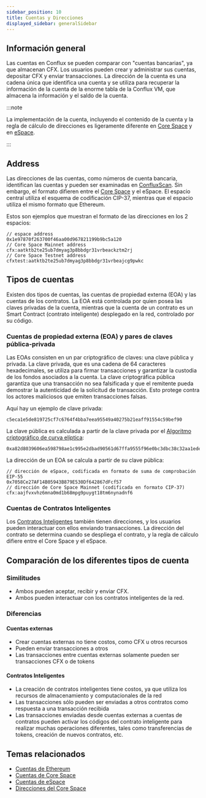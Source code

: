 ```yaml
---
sidebar_position: 10
title: Cuentas y Direcciones
displayed_sidebar: generalSidebar
---
```


## Información general

Las cuentas en Conflux se pueden comparar con "cuentas bancarias", ya que almacenan CFX. Los usuarios pueden crear y administrar sus cuentas, depositar CFX y enviar transacciones. La dirección de la cuenta es una cadena única que identifica una cuenta y se utiliza para recuperar la información de la cuenta de la enorme tabla de la Conflux VM, que almacena la información y el saldo de la cuenta.

:::note

La implementación de la cuenta, incluyendo el contenido de la cuenta y la regla de cálculo de direcciones es ligeramente diferente en [Core Space](../../core/core-space-basics/accounts.md) y en [eSpace](../../espace/build/accounts.md).

:::

## Address

Las direcciones de las cuentas, como números de cuenta bancaria, identifican las cuentas y pueden ser examinadas en [ConfluxScan](https://confluxscan.io). Sin embargo, el formato difieren entre el [Core Space](../../core/core-space-basics/addresses.md) y el eSpace. El espacio central utiliza el esquema de codificación CIP-37, mientras que el espacio utiliza el mismo formato que Ethereum.

Estos son ejemplos que muestran el formato de las direcciones en los 2 espacios:

``` 
// espace address
0x1e97870f263700f46aa00d967821199b9bc5a120
// Core Space Mainnet address
cfx:aatktb2te25ub7dmyag3p8bbdgr31vrbeackztm2rj
// Core Space Testnet address
cfxtest:aatktb2te25ub7dmyag3p8bbdgr31vrbeajcg9pwkc
```

## Tipos de cuentas

Existen dos tipos de cuentas, las cuentas de propiedad externa (EOA) y las cuentas de los contratos. La EOA está controlada por quien posea las claves privadas de la cuenta, mientras que la cuenta de un contrato es un Smart Contract (contrato inteligente) desplegado en la red, controlado por su código.

### Cuentas de propiedad externa (EOA) y pares de claves pública-privada

Las EOAs consisten en un par criptográfico de claves: una clave pública y privada. La clave privada, que es una cadena de 64 caracteres hexadecimales, se utiliza para firmar transacciones y garantizar la custodia de los fondos asociados a la cuenta. La clave criptográfica pública garantiza que una transacción no sea falsificada y que el remitente pueda demostrar la autenticidad de la solicitud de transacción. Esto protege contra los actores maliciosos que emiten transacciones falsas.

Aquí hay un ejemplo de clave privada:

```
c5eca1e5de819725cf7c6764f4bba7eea95549a40275b21eaff91554c59bef90
```

La clave pública es calculada a partir de la clave privada por el [Algoritmo criptográfico de curva elíptica](https://en.wikipedia.org/wiki/Elliptic_Curve_Digital_Signature_Algorithm):

```
0xa82d8039606ea598798ae1c995e2dbad90561d67ffa9555f96e0bc3dbc38c32aa1ede8ab17a137b8515b94b158b49a746c77abc432c2677cb0a6d3240be98872
```

La dirección de un EOA se calcula a partir de su clave pública:

```
// dirección de eSpace, codificada en formato de suma de comprobación EIP-55
0x7058Ce27AF14B05943B879E530Df642867dFcf57
// dirección de Core Space Mainnet (codificada en formato CIP-37)
cfx:aajfvxvhz6mna0md1b68mpg9puygt18tm6nynadnf6
```

### Cuentas de Contratos Inteligentes

Los [Contratos Inteligentes](./contracts.md) también tienen direcciones, y los usuarios pueden interactuar con ellos enviando transacciones. La dirección del contrato se determina cuando se despliega el contrato, y la regla de cálculo difiere entre el Core Space y el eSpace.

## Comparación de los diferentes tipos de cuenta

### Similitudes

- Ambos pueden aceptar, recibir y enviar CFX.
- Ambos pueden interactuar con los contratos inteligentes de la red.

### Diferencias

#### Cuentas externas

- Crear cuentas externas no tiene costos, como CFX u otros recursos
- Pueden enviar transacciones a otros
- Las transacciones entre cuentas externas solamente pueden ser transacciones CFX o de tokens

#### Contratos Inteligentes

- La creación de contratos inteligentes tiene costos, ya que utiliza los recursos de almacenamiento y computacionales de la red
- Las transacciones sólo pueden ser enviadas a otros contratos como respuesta a una transacción recibida
- Las transacciones enviadas desde cuentas externas a cuentas de contratos pueden activar los códigos del contrato inteligente para realizar muchas operaciones diferentes, tales como transferencias de tokens, creación de nuevos contratos, etc.

## Temas relacionados

- [Cuentas de Ethereum](https://ethereum.org/en/developers/docs/accounts/)
- [Cuentas de Core Space](../../core/core-space-basics/accounts.md)
- [Cuentas de eSpace](../../espace/build/accounts.md)
- [Direcciones del Core Space](../../core/core-space-basics/addresses.md)
